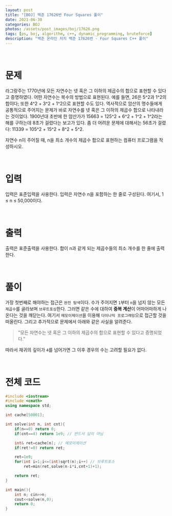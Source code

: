 ```yaml
---
layout: post
title: "[BOJ] 백준 17626번 Four Squares 풀이"
date: 2021-06-30
categories: BOJ
photos: /assets/post_images/boj/17626.png
tags: [ps, boj, algorithm, c++, dynamic_programming, bruteforce]
description: "백준 온라인 저지 백준 17626번 - Four Squares C++ 풀이"
---
```


<br>

# 문제

라그랑주는 1770년에 모든 자연수는 넷 혹은 그 이하의 제곱수의 합으로 표현할 수 있다고 증명하였다. 어떤 자연수는 복수의 방법으로 표현된다. 예를 들면, 26은 5^2과 1^2의 합이다; 또한 4^2 + 3^2 + 1^2으로 표현할 수도 있다. 역사적으로 암산의 명수들에게 공통적으로 주어지는 문제가 바로 자연수를 넷 혹은 그 이하의 제곱수 합으로 나타내라는 것이었다. 1900년대 초반에 한 암산가가 15663 = 125^2 + 6^2 + 1^2 + 1^2라는 해를 구하는데 8초가 걸렸다는 보고가 있다. 좀 더 어려운 문제에 대해서는 56초가 걸렸다: 11339 = 105^2 + 15^2 + 8^2 + 5^2.

자연수 n이 주어질 때, n을 최소 개수의 제곱수 합으로 표현하는 컴퓨터 프로그램을 작성하시오.

<br>

# 입력

입력은 표준입력을 사용한다. 입력은 자연수 n을 포함하는 한 줄로 구성된다. 여기서, 1 ≤ n ≤ 50,000이다.

<br>

# 출력

출력은 표준출력을 사용한다. 합이 n과 같게 되는 제곱수들의 최소 개수를 한 줄에 출력한다.

<br>

# 풀이

가장 첫번째로 해야하는 접근은 `완전 탐색`이다. 수가 주어지면 `1`부터 `n`을 넘지 않는 모든 `제곱수`를 골라보며 `브루트포싱`한다. 그러면 같은 수에 대하여 **중복 계산**이 어마어마하게 나온다는 것을 깨닫는다. 여기서 `메모이제이션`을 이용해 `다이나믹 프로그래밍`으로 접근할 것을 떠올린다. 그리고 추가적으로 문제에서 아래와 같은 사실을 알려준다.

> "모든 자연수는 넷 혹은 그 이하의 제곱수의 합으로 표현할 수 있다고 증명되었다."

따라서 재귀의 깊이가 `4`를 넘어가면 그 이후 경우의 수는 고려할 필요가 없다.

<br>

# 전체 코드

```c++
#include <iostream>
#include <cmath>
using namespace std;

int cache[50001];

int solve(int n, int cnt){
    if(n==0) return 0;
    if(cnt==4) return 1e9; // 반드시 답이 아님

    int& ret=cache[n]; // 메모이제이션
    if(ret!=0) return ret;

    ret=1e9;
    for(int i=1;i<=(int)sqrt(n);i++) // 브루트포스
        ret=min(ret,solve(n-i*i,cnt+1)+1);

    return ret;
}

int main(){
    int n; cin>>n;
    cout<<solve(n,0);
    return 0;
}
```

